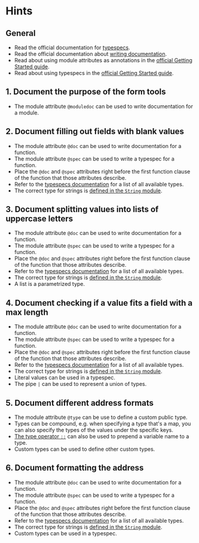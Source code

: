 # Hints

## General

- Read the official documentation for [typespecs][typespecs].
- Read the official documentation about [writing documentation][writing-documentation].
- Read about using module attributes as annotations in the [official Getting Started guide][getting-started-module-attributes].
- Read about using typespecs in the [official Getting Started guide][getting-started-typespecs].

## 1. Document the purpose of the form tools

- The module attribute `@moduledoc` can be used to write documentation for a module.

## 2. Document filling out fields with blank values

- The module attribute `@doc` can be used to write documentation for a function.
- The module attribute `@spec` can be used to write a typespec for a function.
- Place the `@doc` and `@spec` attributes right before the first function clause of the function that those attributes describe.
- Refer to the [typespecs documentation][typespecs-types] for a list of all available types.
- The correct type for strings is [defined in the `String` module][string-t].

## 3. Document splitting values into lists of uppercase letters

- The module attribute `@doc` can be used to write documentation for a function.
- The module attribute `@spec` can be used to write a typespec for a function.
- Place the `@doc` and `@spec` attributes right before the first function clause of the function that those attributes describe.
- Refer to the [typespecs documentation][typespecs-types] for a list of all available types.
- The correct type for strings is [defined in the `String` module][string-t].
- A list is a parametrized type.

## 4. Document checking if a value fits a field with a max length

- The module attribute `@doc` can be used to write documentation for a function.
- The module attribute `@spec` can be used to write a typespec for a function.
- Place the `@doc` and `@spec` attributes right before the first function clause of the function that those attributes describe.
- Refer to the [typespecs documentation][typespecs-types] for a list of all available types.
- The correct type for strings is [defined in the `String` module][string-t].
- Literal values can be used in a typespec.
- The pipe `|` can be used to represent a union of types.

## 5. Document different address formats

- The module attribute `@type` can be use to define a custom public type.
- Types can be compound, e.g. when specifying a type that's a map, you can also specify the types of the values under the specific keys.
- [The type operator `::`][type-operator] can also be used to prepend a variable name to a type.
- Custom types can be used to define other custom types.

## 6. Document formatting the address

- The module attribute `@doc` can be used to write documentation for a function.
- The module attribute `@spec` can be used to write a typespec for a function.
- Place the `@doc` and `@spec` attributes right before the first function clause of the function that those attributes describe.
- Refer to the [typespecs documentation][typespecs-types] for a list of all available types.
- The correct type for strings is [defined in the `String` module][string-t].
- Custom types can be used in a typespec.

[writing-documentation]: https://hexdocs.pm/elixir/writing-documentation.html
[typespecs]: https://hexdocs.pm/elixir/typespecs.html
[typespecs-types]: https://hexdocs.pm/elixir/typespecs.html#types-and-their-syntax
[getting-started-module-attributes]: https://hexdocs.pm/elixir/module-attributes.html#as-annotations
[getting-started-typespecs]: https://hexdocs.pm/elixir/typespecs.html#types-and-their-syntax
[string-t]: https://hexdocs.pm/elixir/String.html#t:t/0
[type-operator]: https://hexdocs.pm/elixir/Kernel.SpecialForms.html#::/2